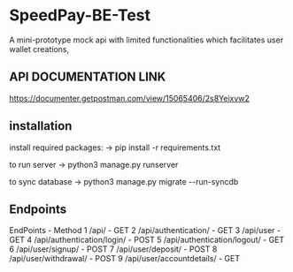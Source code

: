 # SpeedPay-BE-Test
A mini-prototype mock api with limited functionalities which facilitates user wallet creations, 

## API DOCUMENTATION LINK
https://documenter.getpostman.com/view/15065406/2s8Yeixvw2




## installation
install required packages:
  -> pip install -r requirements.txt

 
to run server
    -> python3 manage.py runserver

to sync database
    -> python3 manage.py migrate --run-syncdb   

## Endpoints
EndPoints                     -         Method 
1 /api/                             - GET
2 /api/authentication/              - GET
3 /api/user                         - GET
4 /api/authentication/login/        - POST
5 /api/authentication/logout/       - GET
6 /api/user/signup/                 - POST 
7 /api/user/deposit/                - POST 
8 /api/user/withdrawal/             - POST
9 /api/user/accountdetails/         - GET
